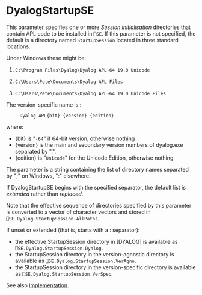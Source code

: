 <h1 class="heading"><span class="name">DyalogStartupSE</span></h1>

This parameter specifies one or more *Session initialisation* directories that contain APL code to be installed in `⎕SE`.  If this parameter is not specified, the default is a directory named `StartupSession` located in three standard locations.

Under Windows these might be:

1. `C:\Program Files\Dyalog\Dyalog APL-64 19.0 Unicode`

2. `C:\Users\Pete\Documents\Dyalog APL Files`

3. `C:\Users\Pete\Documents\Dyalog APL-64 19.0 Unicode Files`

The version-specific name is :
```apl
     Dyalog APL{bit} {version} {edition}
```

where:

- {bit} is "`-64`" if 64-bit version, otherwise nothing
- {version} is the main and secondary version numbers of dyalog.exe separated by ".".
- {edition} is "`Unicode`" for the Unicode Edition, otherwise nothing

The parameter is a string containing the list of directory names separated by ";" on Windows, ":" elsewhere.

If DyalogStartupSE begins with the specified separator, the default list is *extended* rather than *replaced*.

Note that the effective sequence of directories specified by this parameter is converted to a vector of character vectors and stored in  `⎕SE.Dyalog.StartupSession.AllPaths`.

If unset or extended (that is, starts with a : separator):

- the effective StartupSession directory in [DYALOG] is available as `⎕SE.Dyalog.StartupSession.Dyalog`.
- the StartupSession directory in the version-agnostic directory is available as `⎕SE.Dyalog.StartupSession.VerAgno`.
- the StartupSession directory in the version-specific directory is available as `⎕SE.Dyalog.StartupSession.VerSpec`.

See also [Implementation](https://help.dyalog.com/latest/index.htm#UserGuide/The%20APL%20Environment/Session%20Initialisation.htm).
